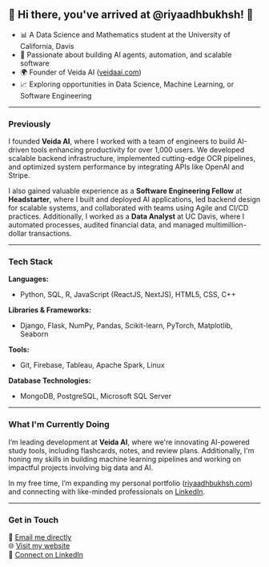 ## 🎉 **Hi there, you've arrived at @riyaadhbukhsh!** 🎉

- 📊 A Data Science and Mathematics student at the University of California, Davis  
- 🤖 Passionate about building AI agents, automation, and scalable software  
- 🌍 Founder of Veida AI ([veidaai.com](https://veidaai.com))  
- 📈 Exploring opportunities in Data Science, Machine Learning, or Software Engineering  

---

### **Previously**
I founded **Veida AI**, where I worked with a team of engineers to build AI-driven tools enhancing productivity for over 1,000 users. We developed scalable backend infrastructure, implemented cutting-edge OCR pipelines, and optimized system performance by integrating APIs like OpenAI and Stripe.

I also gained valuable experience as a **Software Engineering Fellow** at **Headstarter**, where I built and deployed AI applications, led backend design for scalable systems, and collaborated with teams using Agile and CI/CD practices. Additionally, I worked as a **Data Analyst** at UC Davis, where I automated processes, audited financial data, and managed multimillion-dollar transactions.

---

### **Tech Stack**
**Languages:**  
- Python, SQL, R, JavaScript (ReactJS, NextJS), HTML5, CSS, C++  

**Libraries & Frameworks:**  
- Django, Flask, NumPy, Pandas, Scikit-learn, PyTorch, Matplotlib, Seaborn  

**Tools:**  
- Git, Firebase, Tableau, Apache Spark, Linux  

**Database Technologies:**  
- MongoDB, PostgreSQL, Microsoft SQL Server  

---

### **What I'm Currently Doing**
I’m leading development at **Veida AI**, where we're innovating AI-powered study tools, including flashcards, notes, and review plans. Additionally, I'm honing my skills in building machine learning pipelines and working on impactful projects involving big data and AI.

In my free time, I’m expanding my personal portfolio ([riyaadhbukhsh.com](https://riyaadhbukhsh.com)) and connecting with like-minded professionals on [LinkedIn](https://www.linkedin.com/in/riyaadhbukhsh/).

---

### **Get in Touch**
📧 [Email me directly](mailto:rfbukhsh@gmail.com)  
🌐 [Visit my website](https://riyaadhbukhsh.com)  
💼 [Connect on LinkedIn](https://www.linkedin.com/in/riyaadhbukhsh/)  
